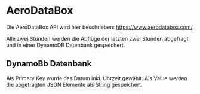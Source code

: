 # AeroDataBox

Die AeroDataBox API wird hier beschrieben: https://www.aerodatabox.com/.

Alle zwei Stunden werden die Abflüge der letzten zwei Stunden abgefragt und in einer DynamoDB Datenbank gespeichert.

[](./Screenshots/AWS_Lambda.png)

## DynamoBb Datenbank

Als Primary Key wurde das Datum inkl. Uhrzeit gewählt. Als Value werden die abgefragten JSON Elemente als String gespeichert.

[](./Screenshots/AWS_DynamoDB_Store.png)